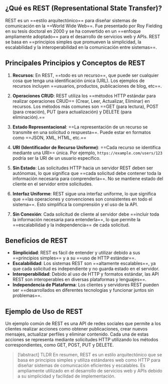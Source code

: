 ## ¿Qué es REST (Representational State Transfer)?
REST es un ==estilo arquitectónico== para diseñar sistemas de comunicación en la ==World Wide Web==. Fue presentado por Roy Fielding en su tesis doctoral en 2000 y se ha convertido en un ==enfoque ampliamente adoptado== para el desarrollo de servicios web y APIs. REST se basa en ==principios simples que promueven la simplicidad, la escalabilidad y la interoperabilidad en la comunicación entre sistemas==.

## Principales Principios y Conceptos de REST

1. **Recursos**: En REST, ==todo es un recurso==, que puede ser cualquier cosa que tenga una identificación única (URL). Los ejemplos de recursos incluyen ==usuarios, productos, publicaciones de blog, etc==.

2. **Operaciones CRUD**: REST utiliza los ==métodos HTTP estándar para realizar operaciones CRUD== (Crear, Leer, Actualizar, Eliminar) en recursos. Los métodos más comunes son ==GET (para lectura), POST (para creación), PUT (para actualización) y DELETE (para eliminación).==

3. **Estado Representacional**: ==La representación de un recurso se transmite en una solicitud o respuesta==. Puede estar en formatos como ==JSON, XML, HTML, etc.==

4. **URI (Identificador de Recurso Uniforme)**: ==Cada recurso se identifica mediante una URI== única. Por ejemplo, `https://example.com/users/123` podría ser la URI de un usuario específico.

5. **Sin Estado**: Las solicitudes HTTP hacia un servidor REST deben ser autónomas, lo que significa que ==cada solicitud debe contener toda la información necesaria para comprenderla==. No se mantiene estado del cliente en el servidor entre solicitudes.

6. **Interfaz Uniforme**: REST sigue una interfaz uniforme, lo que significa que ==las operaciones y convenciones son consistentes en todo el sistema==. Esto simplifica la comprensión y el uso de la API.

7. **Sin Conexión**: Cada solicitud de cliente al servidor debe ==incluir toda la información necesaria para entenderla==, lo que permite la ==escalabilidad y la independencia== de cada solicitud.

## Beneficios de REST
- **Simplicidad**: REST es fácil de entender y utilizar debido a sus ==principios simples== y a su ==uso de HTTP estándar==.
- **Escalabilidad**: Los sistemas REST son ==altamente escalables==, ya que cada solicitud es independiente y no guarda estado en el servidor.
- **Interoperabilidad**: Debido al uso de HTTP y formatos estándar, las API REST son interoperables en diversas plataformas y lenguajes==.
- **Independencia de Plataforma**: Los clientes y servidores REST pueden ser ==desarrollados en diferentes tecnologías y funcionar juntos sin problemas==.

## Ejemplo de Uso de REST
Un ejemplo común de REST es una API de redes sociales que permite a los clientes realizar acciones como obtener publicaciones, crear nuevos mensajes, actualizar perfiles y eliminar contenido. Cada una de estas acciones se representa mediante solicitudes HTTP utilizando los métodos correspondientes, como GET, POST, PUT y DELETE.

> [!abstract] TLDR
> En resumen, REST es un estilo arquitectónico que se basa en principios simples y utiliza estándares web como HTTP para diseñar sistemas de comunicación eficientes y escalables. Es ampliamente utilizado en el desarrollo de servicios web y APIs debido a su simplicidad y facilidad de implementación.